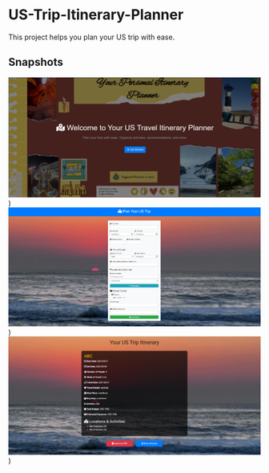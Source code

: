 # US-Trip-Itinerary-Planner

This project helps you plan your US trip with ease.

## Snapshots

![Home Screen-welcome Screen for the Itinerary creation file](https://github.com/chaitali-khadse/US-Trip-Itinerary-Planner/blob/main/1.png))
![Itinerary Page-Main Screen for the Itinerary creation file](https://github.com/chaitali-khadse/US-Trip-Itinerary-Planner/blob/main/2.png))
![Itinerary Created screen to save the pdf form of the created itinerary](https://github.com/chaitali-khadse/US-Trip-Itinerary-Planner/blob/main/3.png))
